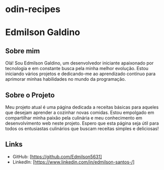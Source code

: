 # odin-recipes

# Edmilson Galdino

## Sobre mim

Olá! Sou Edmilson Galdino, um desenvolvedor iniciante apaixonado por tecnologia e em constante busca pela minha melhor evolução. Estou iniciando vários projetos e dedicando-me ao aprendizado contínuo para aprimorar minhas habilidades no mundo da programação.

## Sobre o Projeto

Meu projeto atual é uma página dedicada a receitas básicas para aqueles que desejam aprender a cozinhar novas comidas. Estou empolgado em compartilhar minha paixão pela culinária e meu conhecimento em desenvolvimento web neste projeto. Espero que esta página seja útil para todos os entusiastas culinários que buscam receitas simples e deliciosas!

## Links

- GitHub: [https://github.com/Edmilson5631]
- LinkedIn: [https://www.linkedin.com/in/edmilson-santos-/]